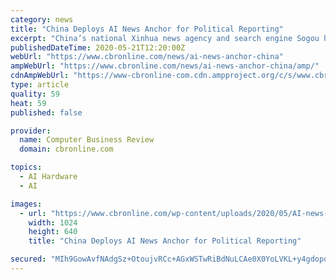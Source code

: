 ```yaml
---
category: news
title: "China Deploys AI News Anchor for Political Reporting"
excerpt: "China’s national Xinhua news agency and search engine Sogou have begun use of a “vocational avatar” a 3D news anchor built using Artificial Intelligence. The news anchor, was trained on video of a real reporter at Xinhua news agency,"
publishedDateTime: 2020-05-21T12:20:00Z
webUrl: "https://www.cbronline.com/news/ai-news-anchor-china"
ampWebUrl: "https://www.cbronline.com/news/ai-news-anchor-china/amp/"
cdnAmpWebUrl: "https://www-cbronline-com.cdn.ampproject.org/c/s/www.cbronline.com/news/ai-news-anchor-china/amp/"
type: article
quality: 59
heat: 59
published: false

provider:
  name: Computer Business Review
  domain: cbronline.com

topics:
  - AI Hardware
  - AI

images:
  - url: "https://www.cbronline.com/wp-content/uploads/2020/05/AI-news-anchor-1024x640.jpg"
    width: 1024
    height: 640
    title: "China Deploys AI News Anchor for Political Reporting"

secured: "MIh9GowAvfNAdgSz+OtoujvRCc+AGxWSTwRiBdNuLCAe0X0YoLVKL+y4gdopqDrMzILpcWoNhN/IDRPOmx2Y9Z0aczu+3zkRiwZ2lLdz2jhEdND35T1EyAIqUTHWHFP6TTxaoWMhfwRZVJBZduyjqf7UR8bl3O44qCUBlyhmIfupL/wxZqZ+EZih/JNjcSBynhcu8pehong/GowvLNf1BZxacAMYYoxjogzFYvTvrGqYSlupHnNz8jSV4G2eXw2XtLZC8K77c6vdx/YE/8PGwGfSw10E7j8acShot8dfxe4ZYW6ih5d2kUmPcifYfKa9;1ch4lkCqLnFjOYQmqSyLuQ=="
---
```


